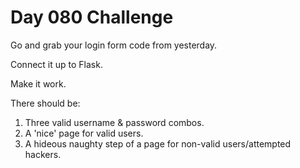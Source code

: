 # Day 080 Challenge

Go and grab your login form code from yesterday.

Connect it up to Flask.

Make it work.

There should be:

1. Three valid username & password combos.
1. A 'nice' page for valid users.
1. A hideous naughty step of a page for non-valid users/attempted hackers.
